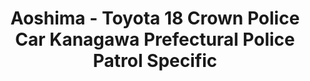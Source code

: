 ---
layout: product
title: "Aoshima - Toyota 18 Crown Police Car Kanagawa Prefectural Police Patrol Specific"
price: "TBA" 
desc: "N/A"
img_path: "/assets/img/AO03022.webp"
brand: "N/A"
available: false
special_offer: false
new: false
soon: false
cat: "010000"
subcat: "013700"
subsubcat: "0N/A"
sifra: "AO03022"
popular: false
spec: false
---